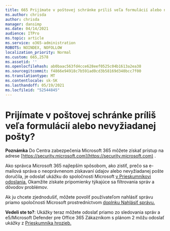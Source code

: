 ```yaml
---
title: 665 Prijímate v poštovej schránke príliš veľa formulácií alebo nevyžiadanej pošty?
ms.author: chrisda
author: chrisda
manager: dansimp
ms.date: 04/14/2021
audience: ITPro
ms.topic: article
ms.service: o365-administration
ROBOTS: NOINDEX, NOFOLLOW
localization_priority: Normal
ms.custom: 665,2578
ms.assetid: ''
ms.openlocfilehash: ab0baac563fd4cce628eef0525c04b1613a2ea38
ms.sourcegitcommit: f4866e94918c7b591ad0cd3b58169d340bcc7f00
ms.translationtype: MT
ms.contentlocale: sk-SK
ms.lasthandoff: 05/19/2021
ms.locfileid: "52544845"
---
```

# <a name="are-you-receiving-too-much-phish-or-spam-in-your-mailbox"></a>Prijímate v poštovej schránke príliš veľa formulácií alebo nevyžiadanej pošty?

**Poznámka** Do Centra zabezpečenia Microsoft 365 môžete získať prístup na adrese [https://security.microsoft.com](https://security.microsoft.com) .

Ako správca Microsoft 365 najlepším spôsobom, ako zistiť, prečo sa e-mailová správa o neoprávnenom získavaní údajov alebo nevyžiadanej pošte doručila, je odoslať ukážku do spoločnosti Microsoft [v Prieskumníkovi odoslania.](https://security.microsoft.com/reportsubmission) Okamžite získate pripomienky týkajúce sa filtrovania správ a dôvodov problémov.

Ak ju chcete zjednodušiť, môžete povoliť používateľom nahlásiť správu priamo spoločnosti Microsoft prostredníctvom [doplnku Nahlásiť správu.](https://appsource.microsoft.com/product/office/WA104381180?src=office&tab=Overview)

**Vedeli ste to?**: Ukážky [](https://security.microsoft.com/messagetrace) teraz môžete odoslať priamo zo sledovania správ a e5/Microsoft Defender pre Office 365 Zákazníkom s plánom 2 môžu odoslať ukážky z [Prieskumníka hrozieb.](/microsoft-365/security/office-365-security/threat-explorer)
